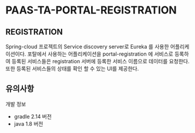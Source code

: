 # PAAS-TA-PORTAL-REGISTRATION

## REGISTRATION
Spring-cloud 프로젝트의 Service discovery server로 Eureka 를 사용한 어플리케이션이다. 
포탈에서 사용하는 어플리케이션을 portal-registration 에 서비스로 등록하여 등록된 서비스들은 registration 서버에 등록한 서비스 이름으로 데이터를 요청한다. 
또한 등록된 서비스들의 상태를 확인 할 수 있는 UI를 제공한다.

## 유의사항

개발 정보
- gradle 2.14 버전
- java 1.8 버전


